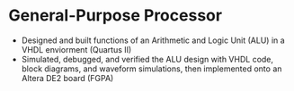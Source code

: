 # General-Purpose Processor

- Designed and built functions of an Arithmetic and Logic Unit (ALU) in a VHDL enviorment (Quartus II)
- Simulated, debugged, and verified the ALU design with VHDL code, block diagrams, and waveform simulations, then implemented onto an Altera DE2 board (FGPA)
